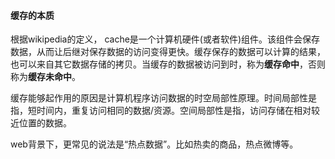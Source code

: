 #### 缓存的本质

根据wikipedia的定义， cache是一个计算机硬件(或者软件)组件。该组件会保存数据，从而让后继对保存数据的访问变得更快。缓存保存的数据可以计算的结果，也可以来自其它数据存储的拷贝。当缓存的数据被访问到时，称为**缓存命中**，否则称为**缓存未命中**。 

缓存能够起作用的原因是计算机程序访问数据的时空局部性原理。时间局部性是指，短时间内，重复访问相同的数据/资源。空间局部性是指，访问存储在相对较近位置的数据。

web背景下，更常见的说法是“热点数据”。比如热卖的商品，热点微博等。

